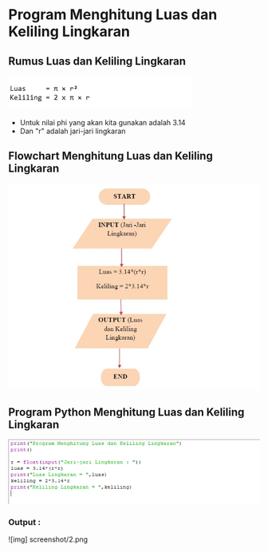 # Program Menghitung Luas dan Keliling Lingkaran

<h2>Rumus Luas dan Keliling Lingkaran</h2>

![Gambar 1](screenshot/4.png)

<ul type='disc'>
    <li>Untuk nilai phi yang akan kita gunakan adalah 3.14</li>
    <li>Dan "r" adalah jari-jari lingkaran</li>
</ul>

<h2>Flowchart Menghitung Luas dan Keliling Lingkaran</h2>

![Gambar 2](screenshot/3.jpg)

<h2>Program Python Menghitung Luas dan Keliling Lingkaran</h2>

![Gambar 3](screenshot/1.png)

<h3>Output :</h3>

![img] screenshot/2.png